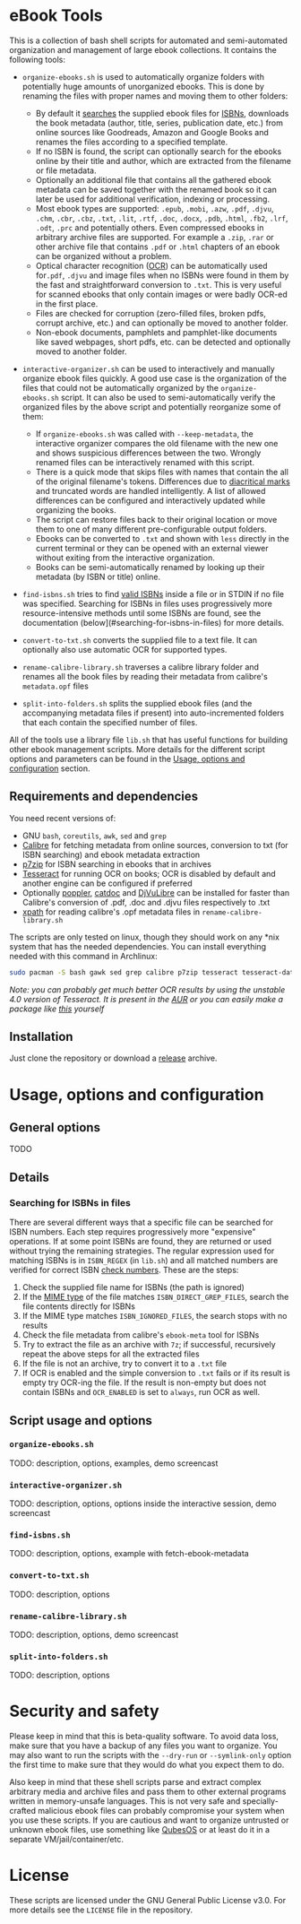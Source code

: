 # eBook Tools

This is a collection of bash shell scripts for automated and semi-automated organization and management of large ebook collections. It contains the following tools:

- `organize-ebooks.sh` is used to automatically organize folders with potentially huge amounts of unorganized ebooks. This is done by renaming the files with proper names and moving them to other folders:
  - By default it [searches](#searching-for-isbns-in-files) the supplied ebook files for [ISBNs](https://es.wikipedia.org/wiki/ISBN), downloads the book metadata (author, title, series, publication date, etc.) from online sources like Goodreads, Amazon and Google Books and renames the files according to a specified template.
  - If no ISBN is found, the script can optionally search for the ebooks online by their title and author, which are extracted from the filename or file metadata.
  - Optionally an additional file that contains all the gathered ebook metadata can be saved together with the renamed book so it can later be used for additional verification, indexing or processing.
  - Most ebook types are supported: `.epub`, `.mobi`, `.azw`, `.pdf`, `.djvu`, `.chm`, `.cbr`, `.cbz`, `.txt`, `.lit`, `.rtf`, `.doc`, `.docx`, `.pdb`, `.html`, `.fb2`, `.lrf`, `.odt`, `.prc` and potentially others. Even compressed ebooks in arbitrary archive files are supported. For example a `.zip`, `.rar` or other archive file that contains `.pdf` or `.html` chapters of an ebook can be organized without a problem.
  - Optical character recognition ([OCR](https://en.wikipedia.org/wiki/Optical_character_recognition)) can be automatically used for`.pdf`, `.djvu` and image files when no ISBNs were found in them by the fast and straightforward conversion to `.txt`. This is very useful for scanned ebooks that only contain images or were badly OCR-ed in the first place.
  - Files are checked for corruption (zero-filled files, broken pdfs, corrupt archive, etc.) and can optionally be moved to another folder.
  - Non-ebook documents, pamphlets and pamphlet-like documents like saved webpages, short pdfs, etc. can be detected and optionally moved to another folder.
- `interactive-organizer.sh` can be used to interactively and manually organize ebook files quickly. A good use case is the organization of the files that could not be automatically organized by the `organize-ebooks.sh` script. It can also be used to semi-automatically verify the organized files by the above script and potentially reorganize some of them:
  - If `organize-ebooks.sh` was called with `--keep-metadata`, the interactive organizer compares the old filename with the new one and shows suspicious differences between the two. Wrongly renamed files can be interactively renamed with this script.
  - There is a quick mode that skips files with names that contain the all of the original filename's tokens. Differences due to [diacritical marks](https://en.wikipedia.org/wiki/Diacritic) and truncated words are handled intelligently. A list of allowed differences can be configured and interactively updated while organizing the books.
  - The script can restore files back to their original location or move them to one of many different pre-configurable output folders.
  - Ebooks can be converted to `.txt` and shown with `less` directly in the current terminal or they can be opened with an external viewer without exiting from the interactive organization.
  - Books can be semi-automatically renamed by looking up their metadata (by ISBN or title) online.

- `find-isbns.sh` tries to find [valid ISBNs](https://en.wikipedia.org/wiki/International_Standard_Book_Number#Check_digits) inside a file or in STDIN if no file was specified. Searching for ISBNs in files uses progressively more resource-intensive methods until some ISBNs are found, see the documentation (below](#searching-for-isbns-in-files) for more details.
- `convert-to-txt.sh` converts the supplied file to a text file. It can optionally also use automatic OCR for supported types.
- `rename-calibre-library.sh` traverses a calibre library folder and renames all the book files by reading their metadata from calibre's `metadata.opf` files
- `split-into-folders.sh` splits the supplied ebook files (and the accompanying metadata files if present) into auto-incremented folders that each contain the specified number of files.

All of the tools use a library file `lib.sh` that has useful functions for building other ebook management scripts. More details for the different script options and parameters can be found in the [Usage, options and configuration](#usage-options-and-configuration) section.

<!---
## Demo

TODO: screencast
--->

## Requirements and dependencies

You need recent versions of:
- GNU `bash`, `coreutils`, `awk`, `sed` and `grep`
- [Calibre](https://calibre-ebook.com/) for fetching metadata from online sources, conversion to txt (for ISBN searching) and ebook metadata extraction
- [p7zip](https://sourceforge.net/projects/p7zip/) for ISBN searching in ebooks that in archives
- [Tesseract](https://github.com/tesseract-ocr/tesseract) for running OCR on books; OCR is disabled by default and another engine can be configured if preferred
- Optionally [poppler](https://poppler.freedesktop.org), [catdoc](http://www.wagner.pp.ru/~vitus/software/catdoc/) and [DjVuLibre](http://djvu.sourceforge.net/) can be installed for faster than Calibre's conversion of .pdf, .doc and .djvu files respectively to .txt
- [xpath](https://metacpan.org/release/XML-XPath) for reading calibre's .opf metadata files in `rename-calibre-library.sh`

The scripts are only tested on linux, though they should work on any *nix system that has the needed dependencies. You can install everything needed with this command in Archlinux:
```bash
sudo pacman -S bash gawk sed grep calibre p7zip tesseract tesseract-data-eng perl-xml-xpath poppler catdoc djvulibre
```

*Note: you can probably get much better OCR results by using the unstable 4.0 version of Tesseract. It is present in the [AUR](https://aur.archlinux.org/packages/tesseract-git/) or you can easily make a package like [this](https://github.com/na--/custom-archlinux-packages/blob/master/tesseract-4-bundle-git/PKGBUILD) yourself*

## Installation

Just clone the repository or download a [release](https://github.com/na--/ebook-tools/releases) archive.


# Usage, options and configuration

## General options

TODO

## Details

### Searching for ISBNs in files

There are several different ways that a specific file can be searched for ISBN numbers. Each step requires progressively more "expensive" operations. If at some point ISBNs are found, they are returned or used without trying the remaining strategies. The regular expression used for matching ISBNs is in `ISBN_REGEX` (in `lib.sh`) and all matched numbers are verified for correct ISBN [check numbers](https://en.wikipedia.org/wiki/International_Standard_Book_Number#Check_digits). These are the steps:
1. Check the supplied file name for ISBNs (the path is ignored)
2. If the [MIME type](https://en.wikipedia.org/wiki/MIME) of the file matches `ISBN_DIRECT_GREP_FILES`, search the file contents directly for ISBNs
3. If the MIME type matches `ISBN_IGNORED_FILES`, the search stops with no results
4. Check the file metadata from calibre's `ebook-meta` tool for ISBNs
5. Try to extract the file as an archive with `7z`; if successful, recursively repeat the above steps for all the extracted files
6. If the file is not an archive, try to convert it to a `.txt` file
7. If OCR is enabled and the simple conversion to `.txt` fails or if its result is empty try OCR-ing the file. If the result is non-empty but does not contain ISBNs and `OCR_ENABLED` is set to `always`, run OCR as well.

## Script usage and options

### `organize-ebooks.sh`

TODO: description, options, examples, demo screencast

### `interactive-organizer.sh`

TODO: description, options, options inside the interactive session, demo screencast

### `find-isbns.sh`

TODO: description, options, example with fetch-ebook-metadata

### `convert-to-txt.sh`

TODO: description, options

### `rename-calibre-library.sh`

TODO: description, options, demo screencast

### `split-into-folders.sh`

TODO: description, options

# Security and safety

Please keep in mind that this is beta-quality software. To avoid data loss, make sure that you have a backup of any files you want to organize. You may also want to run the scripts with the `--dry-run`  or `--symlink-only` option the first time to make sure that they would do what you expect them to do.

Also keep in mind that these shell scripts parse and extract complex arbitrary media and archive files and pass them to other external programs written in memory-unsafe languages. This is not very safe and specially-crafted malicious ebook files can probably compromise your system when you use these scripts. If you are cautious and want to organize untrusted or unknown ebook files, use something like [QubesOS](https://www.qubes-os.org/) or at least do it in a separate VM/jail/container/etc.

# License

These scripts are licensed under the GNU General Public License v3.0. For more details see the `LICENSE` file in the repository.